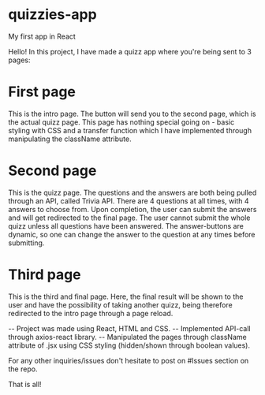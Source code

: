 # quizzies-app
My first app in React


Hello! In this project, I have made a quizz app where you're being sent to 3 pages:

# First page
This is the intro page. The button will send you to the second page, which is the actual quizz page. This page has nothing special going on - basic styling with CSS and a transfer function which I have implemented through manipulating the className attribute.

# Second page
This is the quizz page. The questions and the answers are both being pulled through an API, called Trivia API. There are 4 questions at all times, with 4 answers to choose from. Upon completion, the user can submit the answers and will get redirected to the final page. The user cannot submit the whole quizz unless all questions have been answered. The answer-buttons are dynamic, so one can change the answer to the question at any times before submitting.

# Third page
This is the third and final page. Here, the final result will be shown to the user and have the possibility of taking another quizz, being therefore redirected to the intro page through a page reload. 



-- Project was made using React, HTML and CSS.
-- Implemented API-call through axios-react library.
-- Manipulated the pages through className attribute of .jsx using CSS styling (hidden/shown through boolean values).

For any other inquiries/issues don't hesitate to post on #Issues section on the repo.

That is all!
